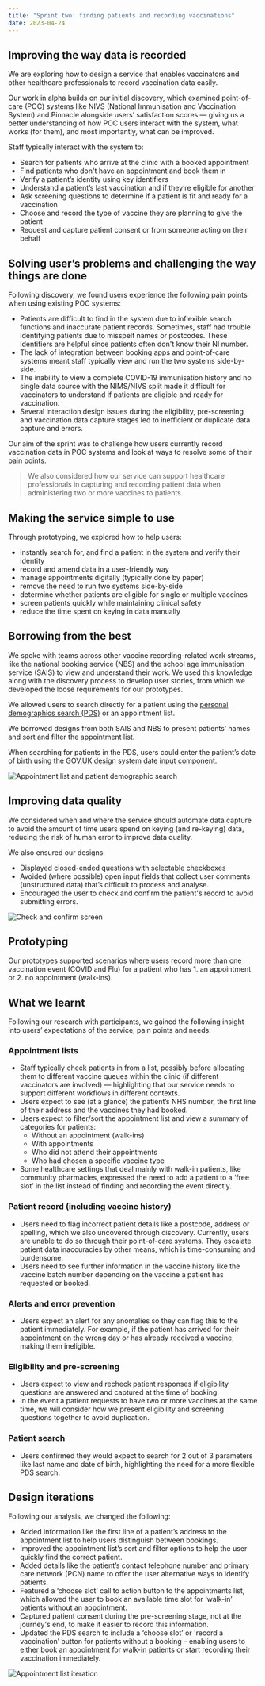 ```yaml
---
title: "Sprint two: finding patients and recording vaccinations"
date: 2023-04-24
---
```


## Improving the way data is recorded

We are exploring how to design a service that enables vaccinators and other healthcare professionals to record vaccination data easily.

Our work in alpha builds on our initial discovery, which examined point-of-care (POC) systems like NIVS (National Immunisation and Vaccination System) and Pinnacle alongside users’ satisfaction scores — giving us a better understanding of how POC users interact with the system, what works (for them), and most importantly, what can be improved.

Staff typically interact with the system to:

- Search for patients who arrive at the clinic with a booked appointment
- Find patients who don't have an appointment and book them in
- Verify a patient’s identity using key identifiers
- Understand a patient’s last vaccination and if they’re eligible for another
- Ask screening questions to determine if a patient is fit and ready for a vaccination
- Choose and record the type of vaccine they are planning to give the patient
- Request and capture patient consent or from someone acting on their behalf

## Solving user’s problems and challenging the way things are done

Following discovery, we found users experience the following pain points when using existing POC systems:

- Patients are difficult to find in the system due to inflexible search functions and inaccurate patient records. Sometimes, staff had trouble identifying patients due to misspelt names or postcodes. These identifiers are helpful since patients often don't know their NI number.
- The lack of integration between booking apps and point-of-care systems meant staff typically view and run the two systems side-by-side.
- The inability to view a complete COVID-19 immunisation history and no single data source with the NIMS/NIVS split made it difficult for vaccinators to understand if patients are eligible and ready for vaccination.
- Several interaction design issues during the eligibility, pre-screening and vaccination data capture stages led to inefficient or duplicate data capture and errors.

Our aim of the sprint was to challenge how users currently record vaccination data in POC systems and look at ways to resolve some of their pain points.

> We also considered how our service can support healthcare professionals in capturing and recording patient data when administering two or more vaccines to patients.

## Making the service simple to use

Through prototyping, we explored how to help users:

- instantly search for, and find a patient in the system and verify their identity
- record and amend data in a user-friendly way
- manage appointments digitally (typically done by paper)
- remove the need to run two systems side-by-side
- determine whether patients are eligible for single or multiple vaccines
- screen patients quickly while maintaining clinical safety
- reduce the time spent on keying in data manually

## Borrowing from the best

We spoke with teams across other vaccine recording-related work streams, like the national booking service (NBS) and the school age immunisation service (SAIS) to view and understand their work. We used this knowledge along with the discovery process to develop user stories, from which we developed the loose requirements for our prototypes.

We allowed users to search directly for a patient using the [personal demographics search (PDS)](https://digital.nhs.uk/services/personal-demographics-service) or an appointment list.

We borrowed designs from both SAIS and NBS to present patients’ names and sort and filter the appointment list.

When searching for patients in the PDS, users could enter the patient’s date of birth using the [GOV.UK design system date input component](https://design-system.service.gov.uk/components/date-input/#:~:text=The%20date%20input%20component%20consists,is%20your%20date%20of%20birth%3F).

![Appointment list and patient demographic search](d2ucz022qwefcz7vm5mhua91i2n7.png 'Screen showing appointment list and PDS')

## Improving data quality

We considered when and where the service should automate data capture to avoid the amount of time users spend on keying (and re-keying) data, reducing the risk of human error to improve data quality.

We also ensured our designs:

- Displayed closed-ended questions with selectable checkboxes
- Avoided (where possible) open input fields that collect user comments (unstructured data) that’s difficult to process and analyse.
- Encouraged the user to check and confirm the patient's record to avoid submitting errors.

![Check and confirm screen](7gumi50thmmh6b8y77imkps4lp80.png 'Check and confirm screen')

## Prototyping

Our prototypes supported scenarios where users record more than one vaccination event (COVID and Flu) for a patient who has 1. an appointment or 2. no appointment (walk-ins).

## What we learnt

Following our research with participants, we gained the following insight into users’ expectations of the service, pain points and needs:

### Appointment lists

- Staff typically check patients in from a list, possibly before allocating them to different vaccine queues within the clinic (if different vaccinators are involved) — highlighting that our service needs to support different workflows in different contexts.
- Users expect to see (at a glance) the patient’s NHS number, the first line of their address and the vaccines they had booked.
- Users expect to filter/sort the appointment list and view a summary of categories for patients:
  - Without an appointment (walk-ins)
  - With appointments
  - Who did not attend their appointments
  - Who had chosen a specific vaccine type
- Some healthcare settings that deal mainly with walk-in patients, like community pharmacies, expressed the need to add a patient to a ‘free slot’ in the list instead of finding and recording the event directly.

### Patient record (including vaccine history)

- Users need to flag incorrect patient details like a postcode, address or spelling, which we also uncovered through discovery. Currently, users are unable to do so through their point-of-care systems. They escalate patient data inaccuracies by other means, which is time-consuming and burdensome.
- Users need to see further information in the vaccine history like the vaccine batch number depending on the vaccine a patient has requested or booked.

### Alerts and error prevention

- Users expect an alert for any anomalies so they can flag this to the patient immediately. For example, if the patient has arrived for their appointment on the wrong day or has already received a vaccine, making them ineligible.

### Eligibility and pre-screening

- Users expect to view and recheck patient responses if eligibility questions are answered and captured at the time of booking.
- In the event a patient requests to have two or more vaccines at the same time, we will consider how we present eligibility and screening questions together to avoid duplication.

### Patient search

- Users confirmed they would expect to search for 2 out of 3 parameters like last name and date of birth, highlighting the need for a more flexible PDS search.

## Design iterations

Following our analysis, we changed the following:

- Added information like the first line of a patient’s address to the appointment list to help users distinguish between bookings.
- Improved the appointment list’s sort and filter options to help the user quickly find the correct patient.
- Added details like the patient’s contact telephone number and primary care network (PCN) name to offer the user alternative ways to identify patients.
- Featured a ‘choose slot’ call to action button to the appointments list, which allowed the user to book an available time slot for ‘walk-in’ patients without an appointment.
- Captured patient consent during the pre-screening stage, not at the journey's end, to make it easier to record this information.
- Updated the PDS search to include a ‘choose slot’ or 'record a vaccination’ button for patients without a booking – enabling users to either book an appointment for walk-in patients or start recording their vaccination immediately.

![Appointment list iteration](ow1j1ig1x8ttzqordbj01awqp640.png 'Appointment list iteration')
